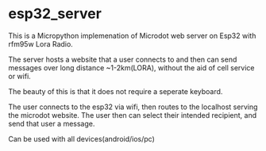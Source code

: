 # esp32_server


This is a Micropython implemenation of  Microdot web server on Esp32 with rfm95w Lora Radio. 

The server hosts a website that a user connects to and then can send messages over long distance ~1-2km(LORA), without the aid of cell service or wifi.



The beauty of this is that it does not require a seperate keyboard. 

The user connects to the esp32 via wifi, then routes to the localhost serving the microdot website. The user then can select their intended recipient, and send that user a message. 

Can be used with all devices(android/ios/pc)

